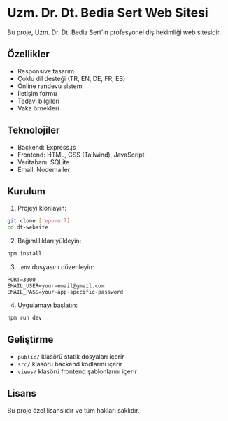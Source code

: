 # Uzm. Dr. Dt. Bedia Sert Web Sitesi

Bu proje, Uzm. Dr. Dt. Bedia Sert'in profesyonel diş hekimliği web sitesidir.

## Özellikler

- Responsive tasarım
- Çoklu dil desteği (TR, EN, DE, FR, ES)
- Online randevu sistemi
- İletişim formu
- Tedavi bilgileri
- Vaka örnekleri

## Teknolojiler

- Backend: Express.js
- Frontend: HTML, CSS (Tailwind), JavaScript
- Veritabanı: SQLite
- Email: Nodemailer

## Kurulum

1. Projeyi klonlayın:
```bash
git clone [repo-url]
cd dt-website
```

2. Bağımlılıkları yükleyin:
```bash
npm install
```

3. `.env` dosyasını düzenleyin:
```
PORT=3000
EMAIL_USER=your-email@gmail.com
EMAIL_PASS=your-app-specific-password
```

4. Uygulamayı başlatın:
```bash
npm run dev
```

## Geliştirme

- `public/` klasörü statik dosyaları içerir
- `src/` klasörü backend kodlarını içerir
- `views/` klasörü frontend şablonlarını içerir

## Lisans

Bu proje özel lisanslıdır ve tüm hakları saklıdır. 
